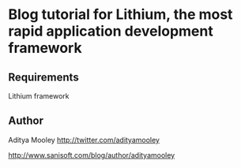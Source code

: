 # Blog tutorial for Lithium, the most rapid application development framework

## Requirements
Lithium framework

## Author
Aditya Mooley
<http://twitter.com/adityamooley>

<http://www.sanisoft.com/blog/author/adityamooley>

